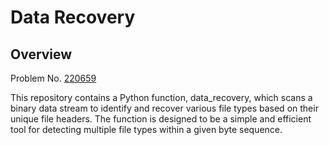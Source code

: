 # Data Recovery
## Overview
Problem No. [220659](https://quera.org/problemset/220659)

This repository contains a Python function, data_recovery, which scans a binary data stream to identify and recover various file types based on their unique file headers. The function is designed to be a simple and efficient tool for detecting multiple file types within a given byte sequence.
